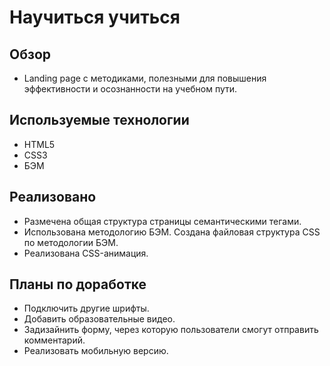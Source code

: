 # Научиться учиться

## Обзор
* Landing page с методиками, полезными для повышения эффективности и осознанности на учебном пути.

## Используемые технологии
* HTML5
* CSS3
* БЭМ

## Реализовано
* Размечена общая структура страницы семантическими тегами.
* Использована методологию БЭМ. Создана файловая структура CSS по методологии БЭМ.
* Реализована CSS-анимация.


## Планы по доработке
* Подключить другие шрифты.
* Добавить образовательные видео.
* Задизайнить форму, через которую пользователи смогут отправить комментарий.
* Реализовать мобильную версию.
